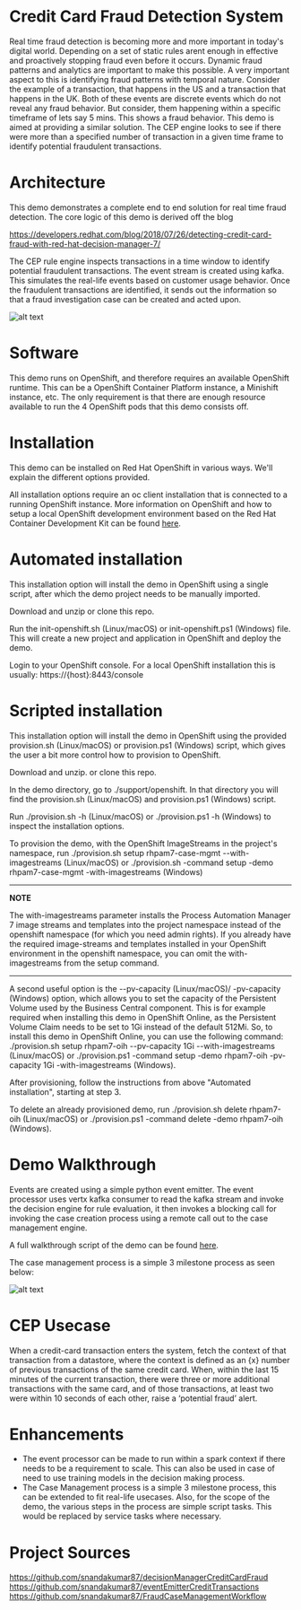 Credit Card Fraud Detection System
=============================
Real time fraud detection is becoming more and more important in today's digital world. Depending on a set of static rules arent enough in effective and proactively stopping fraud even before it occurs. Dynamic fraud patterns and analytics are important to make this possible. A very important aspect to this is identifying fraud patterns with temporal nature. Consider the example of a transaction, that happens in the US and a transaction that happens in the UK. Both of these events are discrete events which do not reveal any fraud behavior. But consider, them happening within a specific timeframe of lets say 5 mins. This shows a fraud behavior. This demo is aimed at providing a similar solution. The CEP engine looks to see if there were more than a specified number of transaction in a given time frame to identify potential fraudulent transactions.




Architecture
=============================
This demo demonstrates a complete end to end solution for real time fraud detection. The core logic of this demo is derived off the blog 

https://developers.redhat.com/blog/2018/07/26/detecting-credit-card-fraud-with-red-hat-decision-manager-7/

The CEP rule engine inspects transactions in a time window to identify potential fraudulent transactions. The event stream is created using kafka. This simulates the real-life events based on customer usage behavior. Once the fraudulent transactions are identified, it sends out the information so that a fraud investigation case can be created and acted upon. 


![alt text](https://github.com/jbossdemocentral/rhpam7-credit-card-fraud-detection/blob/master/docs/demo-images/demo_arch.png)

Software
=============================

This demo runs on OpenShift, and therefore requires an available OpenShift runtime. This can be a OpenShift Container Platform instance, a Minishift instance, etc. The only requirement is that there are enough resource available to run the 4 OpenShift pods that this demo consists off.


Installation
=============================
This demo can be installed on Red Hat OpenShift in various ways. We'll explain the different options provided.

All installation options require an oc client installation that is connected to a running OpenShift instance. More information on OpenShift and how to setup a local OpenShift development environment based on the Red Hat Container Development Kit can be found [here](https://developers.redhat.com/products/cdk/overview/).

Automated installation
=============================

This installation option will install the demo in OpenShift using a single script, after which the demo project needs to be manually imported.

Download and unzip or clone this repo.

Run the init-openshift.sh (Linux/macOS) or init-openshift.ps1 (Windows) file. This will create a new project and application in OpenShift and deploy the demo.

Login to your OpenShift console. For a local OpenShift installation this is usually: https://{host}:8443/console


Scripted installation
=============================

This installation option will install the demo in OpenShift using the provided provision.sh (Linux/macOS) or provision.ps1 (Windows) script, which gives the user a bit more control how to provision to OpenShift.

Download and unzip. or clone this repo.

In the demo directory, go to ./support/openshift. In that directory you will find the provision.sh (Linux/macOS) and provision.ps1 (Windows) script.

Run ./provision.sh -h (Linux/macOS) or ./provision.ps1 -h (Windows) to inspect the installation options.

To provision the demo, with the OpenShift ImageStreams in the project's namespace, run ./provision.sh setup rhpam7-case-mgmt --with-imagestreams (Linux/macOS) or ./provision.sh -command setup -demo rhpam7-case-mgmt -with-imagestreams (Windows)

---
**NOTE**

The with-imagestreams parameter installs the Process Automation Manager 7 image streams and templates into the project namespace instead of the openshift namespace (for which you need admin rights). If you already have the required image-streams and templates installed in your OpenShift environment in the openshift namespace, you can omit the with-imagestreams from the setup command.

---


A second useful option is the --pv-capacity (Linux/macOS)/ -pv-capacity (Windows) option, which allows you to set the capacity of the Persistent Volume used by the Business Central component. This is for example required when installing this demo in OpenShift Online, as the Persistent Volume Claim needs to be set to 1Gi instead of the default 512Mi. So, to install this demo in OpenShift Online, you can use the following command: ./provision.sh setup rhpam7-oih --pv-capacity 1Gi --with-imagestreams (Linux/macOS) or ./provision.ps1 -command setup -demo rhpam7-oih -pv-capacity 1Gi -with-imagestreams (Windows).

After provisioning, follow the instructions from above "Automated installation", starting at step 3.

To delete an already provisioned demo, run ./provision.sh delete rhpam7-oih (Linux/macOS) or ./provision.ps1 -command delete -demo rhpam7-oih (Windows).

Demo Walkthrough
=============================

Events are created using a simple python event emitter. The event processor uses vertx kafka consumer to read the kafka stream and invoke the decision engine for rule evaluation, it then invokes a blocking call for invoking the case creation process using a remote call out to the case management engine.

A full walkthrough script of the demo can be found [here](https://docs.google.com/document/d/1GhRoBTIA2CuYmdqXgJxQGcp3HJuZmypUQouuKNcrsWk).

The case management process is a simple 3 milestone process as seen below:


![alt text](https://github.com/jbossdemocentral/rhpam7-credit-card-fraud-detection/blob/master/docs/demo-images/case_mgmt.png)

CEP Usecase
=============================
When a credit-card transaction enters the system, fetch the context of that transaction from a datastore, where the context is defined as an {x} number of previous transactions of the same credit card. When, within the last 15 minutes of the current transaction, there were three or more additional transactions with the same card, and of those transactions, at least two were within 10 seconds of each other, raise a ‘potential fraud’ alert.

Enhancements
=============================

- The event processor can be made to run within a spark context if there needs to be a requirement to scale. This can also be used in case of need to use training models in the decision making process.
- The Case Management process is a simple 3 milestone process, this can be extended to fit real-life usecases. Also, for the scope of the demo, the various steps in the process are simple script tasks. This would be replaced by service tasks where necessary.

Project Sources
=============================
https://github.com/snandakumar87/decisionManagerCreditCardFraud
https://github.com/snandakumar87/eventEmitterCreditTransactions
https://github.com/snandakumar87/FraudCaseManagementWorkflow


